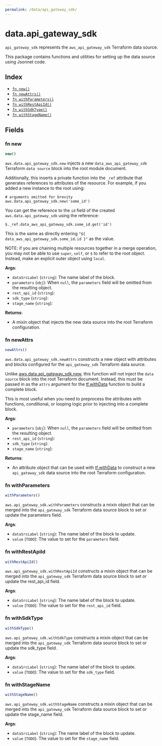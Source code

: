 ```yaml
---
permalink: /data/api_gateway_sdk/
---
```


# data.api_gateway_sdk

`api_gateway_sdk` represents the `aws_api_gateway_sdk` Terraform data source.



This package contains functions and utilities for setting up the data source using Jsonnet code.


## Index

* [`fn new()`](#fn-new)
* [`fn newAttrs()`](#fn-newattrs)
* [`fn withParameters()`](#fn-withparameters)
* [`fn withRestApiId()`](#fn-withrestapiid)
* [`fn withSdkType()`](#fn-withsdktype)
* [`fn withStageName()`](#fn-withstagename)

## Fields

### fn new

```ts
new()
```


`aws.data.api_gateway_sdk.new` injects a new `data_aws_api_gateway_sdk` Terraform `data source`
block into the root module document.

Additionally, this inserts a private function into the `_ref` attribute that generates references to attributes of the
resource. For example, if you added a new instance to the root using:

    # arguments omitted for brevity
    aws.data.api_gateway_sdk.new('some_id')

You can get the reference to the `id` field of the created `aws.data.api_gateway_sdk` using the reference:

    $._ref.data_aws_api_gateway_sdk.some_id.get('id')

This is the same as directly entering `"${ data_aws_api_gateway_sdk.some_id.id }"` as the value.

NOTE: if you are chaining multiple resources together in a merge operation, you may not be able to use `super`, `self`,
or `$` to refer to the root object. Instead, make an explicit outer object using `local`.

**Args**:
  - `dataSrcLabel` (`string`): The name label of the block.
  - `parameters` (`obj`):  When `null`, the `parameters` field will be omitted from the resulting object.
  - `rest_api_id` (`string`): 
  - `sdk_type` (`string`): 
  - `stage_name` (`string`): 

**Returns**:
- A mixin object that injects the new data source into the root Terraform configuration.


### fn newAttrs

```ts
newAttrs()
```


`aws.data.api_gateway_sdk.newAttrs` constructs a new object with attributes and blocks configured for the `api_gateway_sdk`
Terraform data source.

Unlike [aws.data.api_gateway_sdk.new](#fn-apigatewaysdknew), this function will not inject the `data source`
block into the root Terraform document. Instead, this must be passed in as the `attrs` argument for the
[tf.withData](https://github.com/tf-libsonnet/core/tree/main/docs#fn-withdata) function to build a complete block.

This is most useful when you need to preprocess the attributes with functions, conditional, or looping logic prior to
injecting into a complete block.

**Args**:
  - `parameters` (`obj`):  When `null`, the `parameters` field will be omitted from the resulting object.
  - `rest_api_id` (`string`): 
  - `sdk_type` (`string`): 
  - `stage_name` (`string`): 

**Returns**:
  - An attribute object that can be used with [tf.withData](https://github.com/tf-libsonnet/core/tree/main/docs#fn-withdata) to construct a new `api_gateway_sdk` data source into the root Terraform configuration.


### fn withParameters

```ts
withParameters()
```

`aws.api_gateway_sdk.withParameters` constructs a mixin object that can be merged into the `api_gateway_sdk`
Terraform data source block to set or update the parameters field.



**Args**:
  - `dataSrcLabel` (`string`): The name label of the block to update.
  - `value` (`TODO`): The value to set for the `parameters` field.


### fn withRestApiId

```ts
withRestApiId()
```

`aws.api_gateway_sdk.withRestApiId` constructs a mixin object that can be merged into the `api_gateway_sdk`
Terraform data source block to set or update the rest_api_id field.



**Args**:
  - `dataSrcLabel` (`string`): The name label of the block to update.
  - `value` (`TODO`): The value to set for the `rest_api_id` field.


### fn withSdkType

```ts
withSdkType()
```

`aws.api_gateway_sdk.withSdkType` constructs a mixin object that can be merged into the `api_gateway_sdk`
Terraform data source block to set or update the sdk_type field.



**Args**:
  - `dataSrcLabel` (`string`): The name label of the block to update.
  - `value` (`TODO`): The value to set for the `sdk_type` field.


### fn withStageName

```ts
withStageName()
```

`aws.api_gateway_sdk.withStageName` constructs a mixin object that can be merged into the `api_gateway_sdk`
Terraform data source block to set or update the stage_name field.



**Args**:
  - `dataSrcLabel` (`string`): The name label of the block to update.
  - `value` (`TODO`): The value to set for the `stage_name` field.
